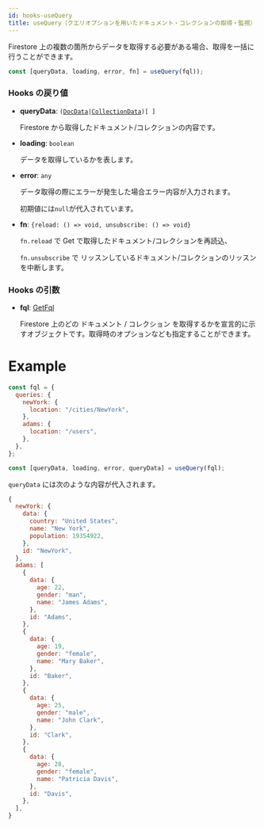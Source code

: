 ```yaml
---
id: hooks-useQuery
title: useQuery（クエリオプションを用いたドキュメント・コレクションの取得・監視）
---
```


Firestore 上の複数の箇所からデータを取得する必要がある場合、取得を一括に行うことができます。

```js
const [queryData, loading, error, fn] = useQuery(fql));
```

### Hooks の戻り値

- **queryData**: `(`[`DocData`](misc-type.md#docdata)`|`[`CollectionData`](misc-type.md#collectiondata)`)[ ]`

  Firestore から取得したドキュメント/コレクションの内容です。

- **loading**: `boolean`

  データを取得しているかを表します。

- **error**: `any`

  データ取得の際にエラーが発生した場合エラー内容が入力されます。

  初期値には`null`が代入されています。

- **fn**: `{reload: () => void, unsubscribe: () => void}`

  `fn.reload` で Get で取得したドキュメント/コレクションを再読込、

  `fn.unsubscribe` で リッスンしているドキュメント/コレクションのリッスンを中断します。

### Hooks の引数

- **fql**: [GetFql](misc-type.md#getfql)

  Firestore 上のどの ドキュメント / コレクション を取得するかを宣言的に示すオブジェクトです。取得時のオプションなども指定することができます。

# Example

```js
const fql = {
  queries: {
    newYork: {
      location: "/cities/NewYork",
    },
    adams: {
      location: "/users",
    },
  },
};

const [queryData, loading, error, queryData] = useQuery(fql);
```

`queryData` には次のような内容が代入されます。

```js
{
  newYork: {
    data: {
      country: "United States",
      name: "New York",
      population: 19354922,
    },
    id: "NewYork",
  },
  adams: [
    {
      data: {
        age: 22,
        gender: "man",
        name: "James Adams",
      },
      id: "Adams",
    },
    {
      data: {
        age: 19,
        gender: "female",
        name: "Mary Baker",
      },
      id: "Baker",
    },
    {
      data: {
        age: 25,
        gender: "male",
        name: "John Clark",
      },
      id: "Clark",
    },
    {
      data: {
        age: 28,
        gender: "female",
        name: "Patricia Davis",
      },
      id: "Davis",
    },
  ],
}
```
